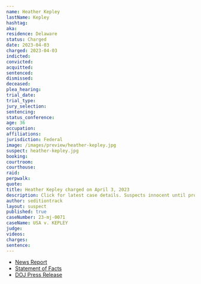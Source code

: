 ```yaml
---
name: Heather Kepley
lastName: Kepley
hashtag:
aka:
residence: Delaware
status: Charged
date: 2023-04-03
charged: 2023-04-03
indicted:
convicted:
acquitted:
sentenced:
dismissed:
deceased:
plea_hearing:
trial_date:
trial_type:
jury_selection:
sentencing:
status_conference:
age: 36
occupation:
affiliations:
jurisdiction: Federal
image: /images/preview/heather-kepley.jpg
suspect: heather-kepley.jpg
booking:
courtroom:
courthouse:
raid:
perpwalk:
quote:
title: Heather Kepley charged on April 3, 2023
description: Click for latest case details. Suspects innocent until proven guilty.
author: seditiontrack
layout: suspect
published: true
caseNumber: 23-mj-0071
caseName: USA v. KEPLEY
judge:
videos:
charges:
sentence:
---
```

- [News Report](https://whyy.org/articles/jan-6-insurrection-delaware-woman-brother-charged-capitol-breach-attempt/)
- [Statement of Facts](https://www.documentcloud.org/documents/23742465-86b94973-51d8-458a-ad1c-8a68d9d4e440)
- [DOJ Press Release](https://www.justice.gov/usao-dc/pr/pennsylvania-man-arrested-felony-charge-actions-during-jan-6-capitol-breach)
